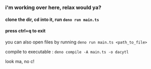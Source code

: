 ### i'm working over here, relax would ya?

#### clone the dir, cd into it, run `deno run main.ts`

#### press ctrl+q to exit

you can also open files by running `deno run main.ts <path_to_file>`

compile to executable : `deno compile -A main.ts -o dacytl`

look ma, no c!
